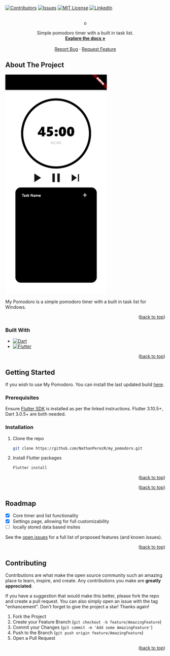<!-- Improved compatibility of back to top link: See: https://github.com/othneildrew/Best-README-Template/pull/73 -->
<a name="readme-top"></a>
<!--
*** Thanks for checking out the Best-README-Template. If you have a suggestion
*** that would make this better, please fork the repo and create a pull request
*** or simply open an issue with the tag "enhancement".
*** Don't forget to give the project a star!
*** Thanks again! Now go create something AMAZING! :D
-->



<!-- PROJECT SHIELDS -->
<!--
*** I'm using markdown "reference style" links for readability.
*** Reference links are enclosed in brackets [ ] instead of parentheses ( ).
*** See the bottom of this document for the declaration of the reference variables
*** for contributors-url, forks-url, etc. This is an optional, concise syntax you may use.
*** https://www.markdownguide.org/basic-syntax/#reference-style-links
-->
[![Contributors][contributors-shield]][contributors-url]
[![Issues][issues-shield]][issues-url]
[![MIT License][license-shield]][license-url]
[![LinkedIn][linkedin-shield]][linkedin-url]



<!-- PROJECT LOGO -->
<br />
<div align="center">
  <a href="https://github.com/NathanPerezR/my_pomodoro">
  </a>o</h3>

  <p align="center">
    Simple pomodoro timer with a built in task list.
    <br />
    <a href="https://github.com/NathanPerezR/my_pomodoro"><strong>Explore the docs »</strong></a>
    <br />
    <br />
    <a href="https://github.com/NathanPerezR/my_pomodoro/issues">Report Bug</a>
    ·
    <a href="https://github.com/NathanPerezR/my_pomodoro/issues">Request Feature</a>
  </p>
</div>

<!-- ABOUT THE PROJECT -->
## About The Project

[![Product Name Screen Shot][product-screenshot]](https://example.com)

My Pomodoro is a simple pomodoro timer with a built in task list for Windows.

<p align="right">(<a href="#readme-top">back to top</a>)</p>



### Built With

* [![Dart][Dart.dev]][Dart-url]
* [![Flutter][flutter.dev]][Flutter-url]

<p align="right">(<a href="#readme-top">back to top</a>)</p>


<!-- GETTING STARTED -->
## Getting Started

If you wish to use My Pomodoro.  You can install the last updated build [here](build\windows\runner\Release\my_pomodoro.exe).

### Prerequisites

Ensure [Flutter SDK](https://docs.flutter.dev/get-started/install) is installed as per the linked instructions. Flutter 3.10.5+, Dart 3.0.5+ are both needed.

### Installation

1. Clone the repo
   ```sh
   git clone https://github.com/NathanPerezR/my_pomodoro.git
   ```
2. Install Flutter packages
   ```sh
   Flutter install
   ```

<p align="right">(<a href="#readme-top">back to top</a>)</p>


<p align="right">(<a href="#readme-top">back to top</a>)</p>



<!-- ROADMAP -->
## Roadmap

- [x] Core timer and list functionality
- [x] Settings page, allowing for full customizability 
- [ ] locally stored data based insites

See the [open issues](https://github.com/NathanPerezR/my_pomodoro/issues) for a full list of proposed features (and known issues).

<p align="right">(<a href="#readme-top">back to top</a>)</p>



<!-- CONTRIBUTING -->
## Contributing

Contributions are what make the open source community such an amazing place to learn, inspire, and create. Any contributions you make are **greatly appreciated**.

If you have a suggestion that would make this better, please fork the repo and create a pull request. You can also simply open an issue with the tag "enhancement".
Don't forget to give the project a star! Thanks again!

1. Fork the Project
2. Create your Feature Branch (`git checkout -b feature/AmazingFeature`)
3. Commit your Changes (`git commit -m 'Add some AmazingFeature'`)
4. Push to the Branch (`git push origin feature/AmazingFeature`)
5. Open a Pull Request



<p align="right">(<a href="#readme-top">back to top</a>)</p>



<!-- MARKDOWN LINKS & IMAGES -->
<!-- https://www.markdownguide.org/basic-syntax/#reference-style-links -->
[contributors-shield]: https://img.shields.io/github/contributors/NathanPerezR/my_pomodoro.svg?style=for-the-badge
[contributors-url]: https://github.com/NathanPerezR/my_pomodoro/graphs/contributors
[issues-shield]: https://img.shields.io/github/issues/NathanPerezR/my_pomodoro.svg?style=for-the-badge
[issues-url]: https://github.com/NathanPerezR/my_pomodoro/issues
[license-shield]: https://img.shields.io/github/license/NathanPerezR/my_pomodoro.svg?style=for-the-badge
[license-url]: https://github.com/NathanPerezR/my_pomodoro/blob/master/LICENSE.txt
[linkedin-shield]: https://img.shields.io/badge/-LinkedIn-black.svg?style=for-the-badge&logo=linkedin&colorB=555
[linkedin-url]: https://linkedin.com/in/nathanperezr
[product-screenshot]: READMEcontent/my_pomodoroDEMO.gif
[Dart.dev]: https://img.shields.io/badge/Dart-0175C2?style=for-the-badge&logo=dart&logoColor=white
[Dart-url]: https://dart.dev/
[Flutter.dev]: https://img.shields.io/badge/Flutter-02569B?style=for-the-badge&logo=flutter&logoColor=whitelogoColor=4FC08D
[Flutter-url]: https://flutter.dev/